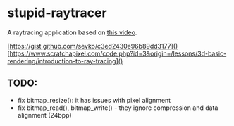 # stupid-raytracer
A raytracing application based on [this video](https://www.youtube.com/watch?v=pq7dV4sR7lg).

[https://gist.github.com/sevko/c3ed2430e96b89dd3177]()
[https://www.scratchapixel.com/code.php?id=3&origin=/lessons/3d-basic-rendering/introduction-to-ray-tracing]()






## TODO:
- fix bitmap_resize(): it has issues with pixel alignment
- fix bitmap_read(), bitmap_write() - they ignore compression and data alignment (24bpp)

